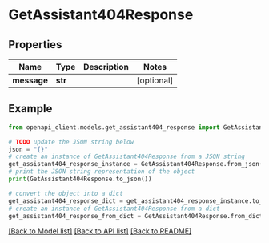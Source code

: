 # GetAssistant404Response

## Properties

| Name        | Type    | Description | Notes      |
| ----------- | ------- | ----------- | ---------- |
| **message** | **str** |             | [optional] |

## Example

```python
from openapi_client.models.get_assistant404_response import GetAssistant404Response

# TODO update the JSON string below
json = "{}"
# create an instance of GetAssistant404Response from a JSON string
get_assistant404_response_instance = GetAssistant404Response.from_json(json)
# print the JSON string representation of the object
print(GetAssistant404Response.to_json())

# convert the object into a dict
get_assistant404_response_dict = get_assistant404_response_instance.to_dict()
# create an instance of GetAssistant404Response from a dict
get_assistant404_response_from_dict = GetAssistant404Response.from_dict(get_assistant404_response_dict)
```

[[Back to Model list]](../README.md#documentation-for-models) [[Back to API list]](../README.md#documentation-for-api-endpoints) [[Back to README]](../README.md)
